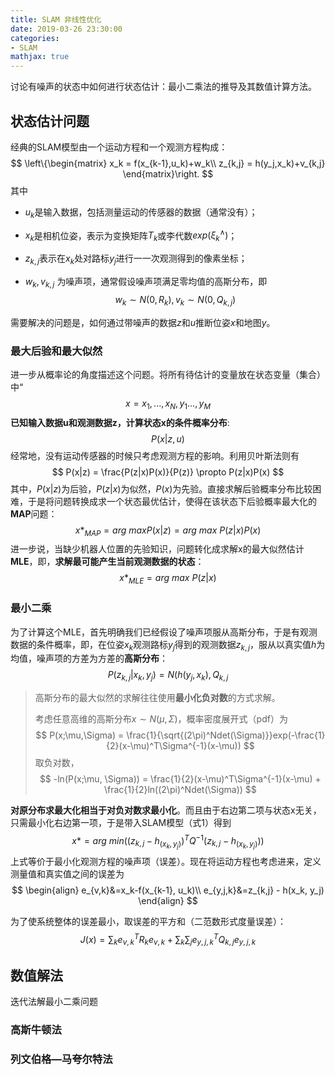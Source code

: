 ```yaml
---
title: SLAM 非线性优化
date: 2019-03-26 23:30:00
categories:
- SLAM
mathjax: true
---
```



讨论有噪声的状态中如何进行状态估计：最小二乘法的推导及其数值计算方法。



## 状态估计问题

经典的SLAM模型由一个运动方程和一个观测方程构成：
$$
\left\{\begin{matrix}
x_k = f(x_{k-1},u_k)+w_k\\ 
z_{k,j} = h(y_j,x_k)+v_{k,j}
\end{matrix}\right.
$$
其中

- $u_k$是输入数据，包括测量运动的传感器的数据（通常没有）；

- $x_k$是相机位姿，表示为变换矩阵$T_k$或李代数$exp(\xi^{\wedge}_k)$；

- $z_{k,j}$表示在$x_k$处对路标$y_j$进行一一次观测得到的像素坐标；

- $w_k, v_{k,j}$ 为噪声项，通常假设噪声项满足零均值的高斯分布，即
  $$
  w_k \sim N(0, R_k), v_k\sim N(0,Q_{k,j})
  $$

需要解决的问题是，如何通过带噪声的数据$z$和$u$推断位姿$x$和地图$y$。

### 最大后验和最大似然

进一步从概率论的角度描述这个问题。将所有待估计的变量放在状态变量（集合）中“
$$
x = {x_1,...,x_N,y_1...,y_M}
$$
**已知输入数据u和观测数据z，计算状态x的条件概率分布**:
$$
P(x|z,u) 
$$
经常地，没有运动传感器的时候只考虑观测方程的影响。利用贝叶斯法则有
$$
P(x|z) = \frac{P(z|x)P(x)}{P(z)} \propto P(z|x)P(x)
$$
其中，$P(x|z)$为后验，$P(z|x)$为似然，$P(x)$为先验。直接求解后验概率分布比较困难，于是将问题转换成求一个状态最优估计，使得在该状态下后验概率最大化的**MAP**问题：
$$
x*_{MAP} = arg\ maxP(x|z) = arg\ max\ P(z|x)P(x)
$$
进一步说，当缺少机器人位置的先验知识，问题转化成求解x的最大似然估计**MLE**，即，**求解最可能产生当前观测数据的状态**：
$$
x*_{MLE} = arg\ max\ P(z|x)
$$

### 最小二乘



为了计算这个MLE，首先明确我们已经假设了噪声项服从高斯分布，于是有观测数据的条件概率，即，在位姿$x_k$观测路标$y_j$得到的观测数据$z_{k,j}$，服从以真实值$h$为均值，噪声项的方差为方差的**高斯分布**：
$$
P(z_{k,j}|x_k,y_j) = N(h(y_j, x_k), Q_{k,j} \tag{1}
$$

> 高斯分布的最大似然的求解往往使用**最小化负对数**的方式求解。
>
> 考虑任意高维的高斯分布$x\sim N(\mu, \Sigma)​$，概率密度展开式（pdf）为
> $$
> P(x;\mu,\Sigma) = \frac{1}{\sqrt{(2\pi)^Ndet(\Sigma)}}exp(-\frac{1}{2}(x-\mu)^T\Sigma^{-1}(x-\mu))
> $$
> 取负对数，
> $$
> -ln(P(x;\mu, \Sigma)) = \frac{1}{2}(x-\mu)^T\Sigma^{-1}(x-\mu) + \frac{1}{2}ln((2\pi)^Ndet(\Sigma))
> $$

**对原分布求最大化相当于对负对数求最小化**。而且由于右边第二项与状态x无关，只需最小化右边第一项，于是带入SLAM模型（式1）得到
$$
x* = arg\ min((z_{k,j}-h_{(x_k, y_j)})^TQ^{-1}(z_{k,j}-h_{(x_k,y_j)}))
$$
上式等价于最小化观测方程的噪声项（误差）。现在将运动方程也考虑进来，定义测量值和真实值之间的误差为
$$
\begin{align}
e_{v,k}&=x_k-f(x_{k-1}, u_k)\\
e_{y,j,k}&=z_{k,j} - h(x_k, y_j)
\end{align}
$$


为了使系统整体的误差最小，取误差的平方和（二范数形式度量误差）：
$$
J(x) = \sum_{k}e_{v,k}^TR_{k}e_{v,k}+\sum_k\sum_j e_{y,j,k}^TQ_{k,j}e_{y,j,k}
$$


## 数值解法

迭代法解最小二乘问题

### 高斯牛顿法

### 列文伯格—马夸尔特法
